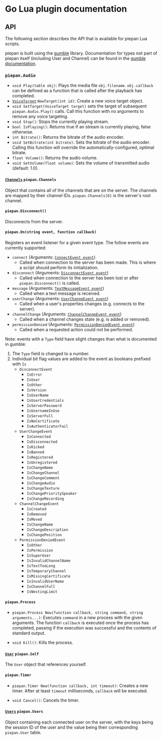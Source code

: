 # Go Lua plugin documentation

## API

The following section describes the API that is available for piepan Lua scripts.

piepan is built using the [gumble](https://github.com/layeh/gumble) library. Documentation for types not part of piepan itself (including User and Channel) can be found in the [gumble documentation](https://godoc.org/github.com/layeh/gumble/gumble).

### `piepan.Audio`

- `void Play(table obj)`: Plays the media file `obj.filename`. `obj.callback` can be defined as a function that is called after the playback has completed.
- [`VoiceTarget`](https://godoc.org/github.com/layeh/gumble/gumble#VoiceTarget)   `NewTarget(int id)`: Create a new voice target object.
- `void SetTarget(VoiceTarget target)` sets the target of subsequent `piepan.Audio.Play()` calls. Call this function with no arguments to remove any voice targeting.
- `void Stop()`: Stops the currently playing stream.
- `bool IsPlaying()`: Returns true if an stream is currently playing, false otherwise.
- `int Bitrate()`: Returns the bitrate of the audio encoder.
- `void SetBitrate(int bitrate)`: Sets the bitrate of the audio encoder. Calling this function will override the automatically-configured, optimal bitrate.
- `float Volume()`: Returns the audio volume.
- `void SetVolume(float volume)`: Sets the volume of transmitted audio (default: 1.0).

#### [`Channels`](https://godoc.org/github.com/layeh/gumble/gumble#Channels) `piepan.Channels`

Object that contains all of the channels that are on the server. The channels are mapped by their channel IDs. `piepan.Channels[0]` is the server's root channel.

#### `piepan.Disconnect()`

Disconnects from the server.

#### `piepan.On(string event, function callback)`

Registers an event listener for a given event type. The follow events are currently supported:

- `connect` (Arguments: [`ConnectEvent event`](https://godoc.org/github.com/layeh/gumble/gumble#ConnectEvent))
    - Called when connection to the server has been made. This is where a script should perform its initialization.
- `disconnect` (Arguments: [`DisconnectEvent event`](https://godoc.org/github.com/layeh/gumble/gumble#DisconnectEvent))
    - Called when connection to the server has been lost or after `piepan.Disconnect()` is called.
- `message` (Arguments: [`TextMessageEvent event`](https://godoc.org/github.com/layeh/gumble/gumble#TextMessageEvent))
    - Called when a text message is received.
- `userChange` (Arguments: [`UserChangeEvent event`](https://godoc.org/github.com/layeh/gumble/gumble#UserChangeEvent))
    - Called when a user's properties changes (e.g. connects to the server).
- `channelChange` (Arguments: [`ChannelChangeEvent event`](https://godoc.org/github.com/layeh/gumble/gumble#ChannelChangeEvent))
    - Called when a channel changes state (e.g. is added or removed).
- `permissionDenied` (Arguments: [`PermissionDeniedEvent event`](https://godoc.org/github.com/layeh/gumble/gumble#PermissionDeniedEvent))
    - Called when a requested action could not be performed.

Note: events with a `Type` field have slight changes than what is documented in gumble:

1. The `Type` field is changed to a number.
2. Individual bit flag values are added to the event as booleans prefixed with `Is`
    - `DisconnectEvent`
        - `IsError`
        - `IsUser`
        - `IsOther`
        - `IsVersion`
        - `IsUserName`
        - `IsUserCredentials`
        - `IsServerPassword`
        - `IsUsernameInUse`
        - `IsServerFull`
        - `IsNoCertificate`
        - `IsAuthenticatorFail`
    - `UserChangeEvent`
        - `IsConnected`
        - `IsDisconnected`
        - `IsKicked`
        - `IsBanned`
        - `IsRegistered`
        - `IsUnregistered`
        - `IsChangeName`
        - `IsChangeChannel`
        - `IsChangeComment`
        - `IsChangeAudio`
        - `IsChangeTexture`
        - `IsChangePrioritySpeaker`
        - `IsChangeRecording`
    - `ChannelChangeEvent`
        - `IsCreated`
        - `IsRemoved`
        - `IsMoved`
        - `IsChangeName`
        - `IsChangeDescription`
        - `IsChangePosition`
    - `PermissionDeniedEvent`
        - `IsOther`
        - `IsPermission`
        - `IsSuperUser`
        - `IsInvalidChannelName`
        - `IsTextTooLong`
        - `IsTemporaryChannel`
        - `IsMissingCertificate`
        - `IsInvalidUserName`
        - `IsChannelFull`
        - `IsNestingLimit`

#### `piepan.Process`

- `piepan.Process New(function callback, string command, string arguments...)`: Executes `command` in a new process with the given arguments. The function `callback` is executed once the process has completed, passing if the execution was successful and the contents of standard output.

- `void Kill()`: Kills the process.

#### [`User`](https://godoc.org/github.com/layeh/gumble/gumble#User) `piepan.Self`

The `User` object that references yourself.

#### `piepan.Timer`

- `piepan.Timer New(function callback, int timeout)`: Creates a new timer.  After at least `timeout` milliseconds, `callback` will be executed.

- `void Cancel()`: Cancels the timer.

#### [`Users`](https://godoc.org/github.com/layeh/gumble/gumble#Users) `piepan.Users`

Object containing each connected user on the server, with the keys being the session ID of the user and the value being their corresponding `piepan.User` table.
